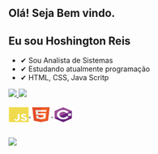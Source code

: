 ## Olá! Seja Bem vindo.
## Eu sou Hoshington Reis

- ✔ Sou Analista de Sistemas 
- ✔ Estudando atualmente programação 
- ✔ HTML, CSS, Java Scritp

<div>
	<a href="https://github.com/Hoshington-Reis">
	<img height="180em" src="https://github-readme-stats.vercel.app/api?username=Hoshington-Reis&show_icons=true&theme=dark&include_all_commits=true&count_private+true/">
	<img height="180em" src="https://github-readme-stats.vercel.app/api/top-langs/?username=Hoshington-Reis&layout=compact&langs_count=16&theme=dark"/>
</div>
<div style="display: inline_block"><br>
	<img align="center" alt="Reis-Js" height="30" width="40" src="https://raw.githubusercontent.com/devicons/devicon/master/icons/javascript/javascript-plain.svg">
  <img align="center" alt="Reis-HTML" height="30" width="40" src="https://raw.githubusercontent.com/devicons/devicon/master/icons/html5/html5-original.svg">
  <img align="center" alt="Reis-HTML" height="30" width="40" src="https://raw.githubusercontent.com/devicons/devicon/master/icons/csharp/csharp-original.svg">
</div>

##

<div>
   <a href="https://www.linkedin.com/in/rafaella-ballerini-45875016a" target="_blank"><img src="https://img.shields.io/badge/-LinkedIn-%230077B5?style=for-the-badge&logo=linkedin&logoColor=white" target="_blank"></a>  
   </div>
